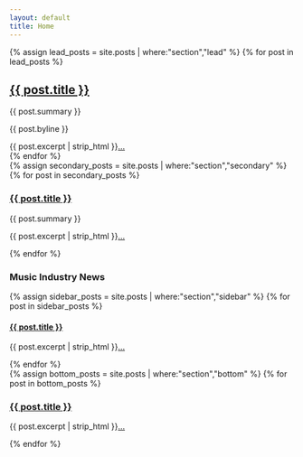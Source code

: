 ```yaml
---
layout: default
title: Home
---
```


<main class="main-content">
<div class="left-column">
{% assign lead_posts = site.posts | where:"section","lead" %}
{% for post in lead_posts %}
                <article class="lead-story">
                    <h2 class="lead-headline"><a href="{{ post.url }}">{{ post.title }}</a></h2>
                    <p class="lead-summary">{{ post.summary }}</p>
                    <p class="byline">{{ post.byline }}</p>
                    <div class="article-content">
                        {{ post.excerpt | strip_html }}<a href="{{ post.url }}">…</a>
                    </div>
                </article>
{% endfor %}
<section class="secondary-stories">
{% assign secondary_posts = site.posts | where:"section","secondary" %}
{% for post in secondary_posts %}
                    <article class="story">
                        <h3 class="story-headline"><a href="{{ post.url }}">{{ post.title }}</a></h3>
                        <p class="story-summary">{{ post.summary }}</p>
                        <p class="story-text">{{ post.excerpt | strip_html }}<a href="{{ post.url }}">…</a></p>
                    </article>
{% endfor %}
</section>
</div>

<aside class="right-column">
<div class="sidebar">
<h3 class="sidebar-headline">Music Industry News</h3>
{% assign sidebar_posts = site.posts | where:"section","sidebar" %}
{% for post in sidebar_posts %}
                    <article class="sidebar-story">
                        <h4 class="sidebar-story-headline"><a href="{{ post.url }}">{{ post.title }}</a></h4>
                        <p class="sidebar-story-text">{{ post.excerpt | strip_html }}<a href="{{ post.url }}">…</a></p>
                    </article>
{% endfor %}
</div>
</aside>
</main>

<section class="bottom-stories">
{% assign bottom_posts = site.posts | where:"section","bottom" %}
{% for post in bottom_posts %}
            <article class="bottom-story">
                <h3 class="bottom-headline"><a href="{{ post.url }}">{{ post.title }}</a></h3>
                <p class="bottom-text">{{ post.excerpt | strip_html }}<a href="{{ post.url }}">…</a></p>
            </article>
{% endfor %}
</section>

